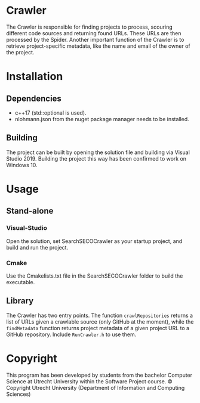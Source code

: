 # Crawler

The Crawler is responsible for finding projects to process, scouring different code sources and returning found URLs. 
These URLs are then processed by the Spider. Another important function of the Crawler is to retrieve project-specific metadata, like the name and email of the owner of the project.

# Installation

## Dependencies

* c++17 (std::optional is used).
* nlohmann.json from the nuget package manager needs to be installed.
## Building

The project can be built by opening the solution file and building via Visual Studio 2019.
Building the project this way has been confirmed to work on Windows 10.
# Usage

## Stand-alone

### Visual-Studio
Open the solution, set SearchSECOCrawler as your startup project, and build and run the project.
### Cmake
Use the Cmakelists.txt file in the SearchSECOCrawler folder to build the executable.

## Library

The Crawler has two entry points. The function `crawlRepositories` returns a list of URLs given a crawlable source (only GitHub at the moment), 
while the `findMetadata` function returns project metadata of a given project URL to a GitHub repository. Include `RunCrawler.h` to use them.
# Copyright

This program has been developed by students from the bachelor Computer Science at Utrecht University within the Software Project course.
© Copyright Utrecht University (Department of Information and Computing Sciences)